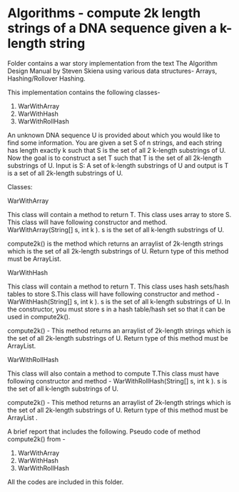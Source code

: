 # Algorithms - compute 2k length strings of a DNA sequence given a k-length string

Folder contains a war story implementation from the text  The Algorithm Design Manual by Steven Skiena using various data structures- Arrays, Hashing/Rollover Hashing. 

This implementation contains the following classes- 
1) WarWithArray
2) WarWithHash
3) WarWithRollHash

An unknown DNA sequence U is provided about which you would like to find some information. You are given a set S of n strings, and each string has length exactly k such that S is the set of all 2 k-length substrings of U. Now the goal is to construct a set T such that T is the set of all 2k-length substrings of U. Input is S: A set of k-length substrings of U and output is T is a set of all 2k-length substrings of U.

Classes:

WarWithArray

This class will contain a method to return T. This class uses array to store S. This class will have following constructor and method.
WarWithArray(String[] s, int k ). s is the set of all k-length substrings of U. 

compute2k() is the method which returns an arraylist of 2k-length strings which is the set of all 2k-length substrings of U. Return type of this method must be ArrayList<String>.
  
 WarWithHash
  
This class will contain a method to return T. This class uses hash sets/hash tables to store S.This class will have following constructor and method - WarWithHash(String[] s, int k ). s is the set of all k-length substrings of U. In the constructor, you must store s in a hash table/hash set so that it can be used in compute2k().

compute2k() - This method returns an arraylist of 2k-length strings which is the set of all 2k-length substrings of U. Return type of this method must be ArrayList<String>.
  
WarWithRollHash

This class will also contain a method to compute T.This class must have following constructor and method - WarWithRollHash(String[] s, int k ). s is the set of all k-length substrings of U.

compute2k() - This method returns an arraylist of 2k-length strings which is the set of all 2k-length substrings of U. Return type of this method must be ArrayList<String> .
  
A brief report that includes the following.
Pseudo code of method compute2k() from - 
1. WarWithArray
2. WarWithHash
3. WarWithRollHash

All the codes are included in this folder. 
